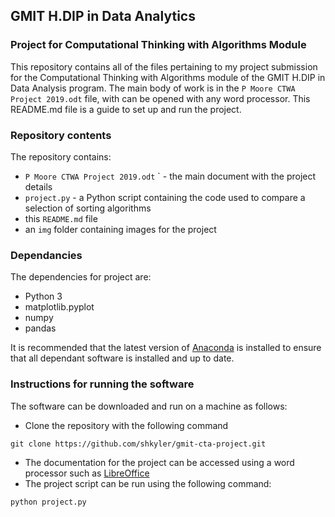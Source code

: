 ## GMIT H.DIP in Data Analytics
### Project for Computational Thinking with Algorithms Module

This repository contains all of the files pertaining to my project submission for the Computational Thinking with Algorithms module of the GMIT H.DIP in Data Analysis program. The main body of work is in the `P Moore CTWA Project 2019.odt` file, with can be opened with any word processor. This README.md file is a guide to set up and run the project.

### Repository contents

The repository contains:
* `P Moore CTWA Project 2019.odt` ` - the main document with the project details
* `project.py` - a Python script containing the code used to compare a selection of sorting algorithms
* this `README.md` file
* an `img` folder containing images for the project

### Dependancies

The dependencies for project are:
* Python 3
* matplotlib.pyplot
* numpy
* pandas

It is recommended that the latest version of [Anaconda](https://www.anaconda.com/) is installed to ensure that all dependant software is installed and up to date.

### Instructions for running the software

The software can be downloaded and run on a machine as follows:

* Clone the repository with the following command
```
git clone https://github.com/shkyler/gmit-cta-project.git
```
* The documentation for the project can be accessed using a word processor such as <a href="https://www.libreoffice.org/download/download/">LibreOffice</a>
* The project script can be run using the following command:
```
python project.py
```
